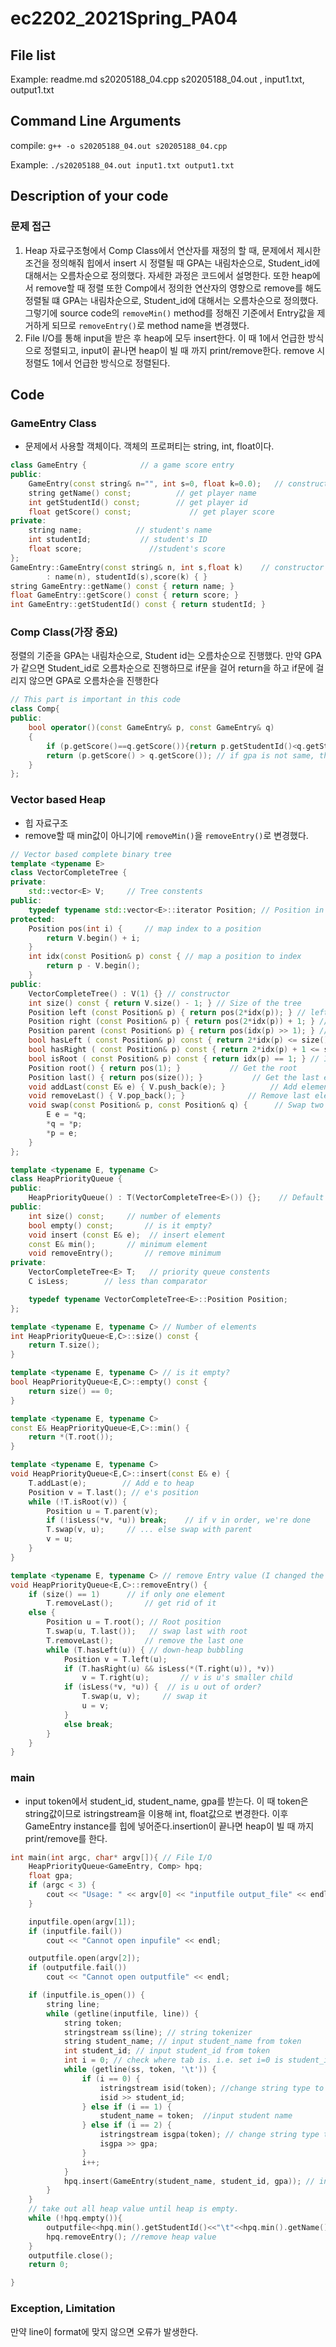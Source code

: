 # ec2202_2021Spring_PA04

## File list
Example: readme.md s20205188_04.cpp s20205188_04.out , input1.txt, output1.txt

## Command Line Arguments
compile: `g++ -o s20205188_04.out s20205188_04.cpp`

Example: `./s20205188_04.out input1.txt output1.txt`

## Description of your code
### 문제 접근

1. Heap 자료구조형에서 Comp Class에서 연산자를 재정의 할 때, 문제에서 제시한 조건을 정의해줘 힙에서 insert 시 정렬될 때 GPA는 내림차순으로, Student_id에 대해서는 오름차순으로 정의했다. 자세한 과정은 코드에서 설명한다. 또한 heap에서 remove할 때 정렬 또한 Comp에서 정의한 연산자의 영향으로 remove를 해도 정렬될 떄 GPA는 내림차순으로, Student_id에 대해서는 오름차순으로 정의했다. 그렇기에 source code의 `removeMin()` method를 정해진 기준에서 Entry값을 제거하게 되므로 `removeEntry()`로 method name을 변경했다.
2. File I/O를 통해 input을 받은 후 heap에 모두 insert한다. 이 때 1에서 언급한 방식으로 정렬되고, input이 끝나면 heap이 빌 때 까지 print/remove한다. remove 시 정렬도 1에서 언급한 방식으로 정렬된다.



## Code

### GameEntry Class

- 문제에서 사용할 객체이다. 객체의 프로퍼티는 string, int, float이다.

```c++
class GameEntry {            // a game score entry
public:
    GameEntry(const string& n="", int s=0, float k=0.0);   // constructor
    string getName() const;          // get player name
    int getStudentId() const;        // get player id
    float getScore() const;             // get player score
private:
    string name;            // student's name
    int studentId;           // student's ID
    float score;               //student's score
};
GameEntry::GameEntry(const string& n, int s,float k)	// constructor
        : name(n), studentId(s),score(k) { }
string GameEntry::getName() const { return name; }
float GameEntry::getScore() const { return score; }
int GameEntry::getStudentId() const { return studentId; }

```



### Comp Class(가장 중요)

정렬의 기준을 GPA는 내림차순으로, Student id는 오름차순으로 진행했다. 만약 GPA가 같으면 Student_id로 오름차순으로 진행하므로 if문을 걸어 return을 하고 if문에 걸리지 않으면 GPA로 오름차순을 진행한다

```c++
// This part is important in this code
class Comp{
public:
    bool operator()(const GameEntry& p, const GameEntry& q)
    {
        if (p.getScore()==q.getScore()){return p.getStudentId()<q.getStudentId();} //if gpa is same, then sorting by increasing order by student id
        return (p.getScore() > q.getScore()); // if gpa is not same, then sorting by decreasing order by GPA.
    }
};
```



### Vector based Heap

- 힙 자료구조
- remove할 때 min값이 아니기에 `removeMin()`을 `removeEntry()`로 변경했다.

```c++
// Vector based complete binary tree
template <typename E>
class VectorCompleteTree {
private:
    std::vector<E> V;     // Tree constents
public:
    typedef typename std::vector<E>::iterator Position; // Position in the tree
protected:
    Position pos(int i) {     // map index to a position
        return V.begin() + i;
    }
    int idx(const Position& p) const { // map a position to index
        return p - V.begin();
    }
public:
    VectorCompleteTree() : V(1) {} // constructor
    int size() const { return V.size() - 1; } // Size of the tree
    Position left (const Position& p) { return pos(2*idx(p)); } // left position
    Position right (const Position& p) { return pos(2*idx(p)) + 1; } // right position
    Position parent (const Position& p) { return pos(idx(p) >> 1); } // parent position
    bool hasLeft ( const Position& p) const { return 2*idx(p) <= size(); } // Is there left?
    bool hasRight ( const Position& p) const { return 2*idx(p) + 1 <= size(); } // Is there right?
    bool isRoot ( const Position& p) const { return idx(p) == 1; } // Is root?
    Position root() { return pos(1); }           // Get the root
    Position last() { return pos(size()); }           // Get the last element
    void addLast(const E& e) { V.push_back(e); }          // Add element to the end
    void removeLast() { V.pop_back(); }              // Remove last element
    void swap(const Position& p, const Position& q) {      // Swap two elementscV
        E e = *q;
        *q = *p;
        *p = e;
    }
};

template <typename E, typename C>
class HeapPriorityQueue {
public:
    HeapPriorityQueue() : T(VectorCompleteTree<E>()) {};    // Default constructor
public:
    int size() const;     // number of elements
    bool empty() const;       // is it empty?
    void insert (const E& e);  // insert element
    const E& min();       // minimum element
    void removeEntry();       // remove minimum
private:
    VectorCompleteTree<E> T;   // priority queue constents
    C isLess;        // less than comparator

    typedef typename VectorCompleteTree<E>::Position Position;
};

template <typename E, typename C> // Number of elements
int HeapPriorityQueue<E,C>::size() const {
    return T.size();
}

template <typename E, typename C> // is it empty?
bool HeapPriorityQueue<E,C>::empty() const {
    return size() == 0;
}

template <typename E, typename C>
const E& HeapPriorityQueue<E,C>::min() {
    return *(T.root());
}

template <typename E, typename C>
void HeapPriorityQueue<E,C>::insert(const E& e) {
    T.addLast(e);        // Add e to heap
    Position v = T.last(); // e's position
    while (!T.isRoot(v)) {
        Position u = T.parent(v);
        if (!isLess(*v, *u)) break;    // if v in order, we're done
        T.swap(v, u);     // ... else swap with parent
        v = u;
    }
}

template <typename E, typename C> // remove Entry value (I changed the source code from "removeMin" to "removeEntry" because I changed heap sort order by GPA and StudentID
void HeapPriorityQueue<E,C>::removeEntry() {
    if (size() == 1)      // if only one element
        T.removeLast();       // get rid of it
    else {
        Position u = T.root(); // Root position
        T.swap(u, T.last());   // swap last with root
        T.removeLast();       // remove the last one
        while (T.hasLeft(u)) { // down-heap bubbling
            Position v = T.left(u);
            if (T.hasRight(u) && isLess(*(T.right(u)), *v))
                v = T.right(u);       // v is u's smaller child
            if (isLess(*v, *u)) {  // is u out of order?
                T.swap(u, v);     // swap it
                u = v;
            }
            else break;
        }
    }
}
```



### main

- input token에서 student_id, student_name, gpa를 받는다. 이 때 token은 string값이므로 istringstream을 이용해 int, float값으로 변경한다. 이후 GameEntry instance를 힙에 넣어준다.insertion이 끝나면 heap이 빌 때 까지 print/remove를 한다.

```c++
int main(int argc, char* argv[]){ // File I/O
    HeapPriorityQueue<GameEntry, Comp> hpq;
    float gpa;
    if (argc < 3) {
        cout << "Usage: " << argv[0] << "inputfile output_file" << endl;
    }

    inputfile.open(argv[1]);
    if (inputfile.fail())
        cout << "Cannot open inpufile" << endl;

    outputfile.open(argv[2]);
    if (outputfile.fail())
        cout << "Cannot open outputfile" << endl;

    if (inputfile.is_open()) {
        string line;
        while (getline(inputfile, line)) {
            string token;
            stringstream ss(line); // string tokenizer
            string student_name; // input student_name from token
            int student_id; // input student_id from token
            int i = 0; // check where tab is. i.e. set i=0 is student_id, i=1 is name, i=2 is gpa.
            while (getline(ss, token, '\t')) {
                if (i == 0) {
                    istringstream isid(token); //change string type to int type
                    isid >> student_id;
                } else if (i == 1) {
                    student_name = token;  //input student name
                } else if (i == 2) {
                    istringstream isgpa(token); // change string type to float type
                    isgpa >> gpa;
                }
                i++;
            }
            hpq.insert(GameEntry(student_name, student_id, gpa)); // insert GameEntry object into heap
        }
    }
    // take out all heap value until heap is empty.
    while (!hpq.empty()){
        outputfile<<hpq.min().getStudentId()<<"\t"<<hpq.min().getName()<<"\t"<<hpq.min().getScore()<<endl;
        hpq.removeEntry(); //remove heap value
    }
    outputfile.close();
    return 0;

}
```



### Exception, Limitation

만약 line이 format에 맞지 않으면 오류가 발생한다. 